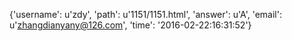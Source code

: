 {'username': u'zdy', 'path': u'1151/1151.html', 'answer': u'A', 'email': u'zhangdianyany@126.com', 'time': '2016-02-22:16:31:52'}